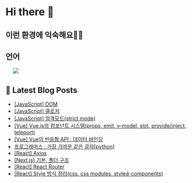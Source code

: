 # Hi there 👋

## 이런 환경에 익숙해요✍🏼

## 언어

<p>
  <img alt="" src="https://img.shields.io/badge/javascript-F7DF1E?style=for-the-badge&logo=javascript&logoColor=black">
  <img alt="" src="https://img.shields.io/badge/jquery-0769AD?style=for-the-badge&logo=jquery&logoColor=white">
  <img alt="" src="https://img.shields.io/badge/html5-E34F26?style=for-the-badge&logo=html5&logoColor=white">
  <img alt="" src="https://img.shields.io/badge/css-1572B6?style=for-the-badge&logo=css3&logoColor=white">
  <img alt="" src="https://img.shields.io/badge/react-61DAFB?style=for-the-badge&logo=react&logoColor=black">
  <img src="https://img.shields.io/badge/python-3776AB?style=for-the-badge&logo=python&logoColor=white">
  </p>

## 📕 Latest Blog Posts

<ul><li><a href='https://yo09.tistory.com/38' target='_blank'>[JavaScript] DOM</a></li><li><a href='https://yo09.tistory.com/37' target='_blank'>[JavaScript] 클로저</a></li><li><a href='https://yo09.tistory.com/36' target='_blank'>[JavaScript] 엄격모드(strict mode)</a></li><li><a href='https://yo09.tistory.com/35' target='_blank'>[Vue] Vue.js의 컴포넌트 시스템(props, emit, v-model, slot, provide/inject, teleport)</a></li><li><a href='https://yo09.tistory.com/34' target='_blank'>[Vue] Vue의 반응형 API : 데이터 바인딩</a></li><li><a href='https://yo09.tistory.com/33' target='_blank'>프로그래머스 : 가장 가까운 같은 글자[python]</a></li><li><a href='https://yo09.tistory.com/32' target='_blank'>[React] Axios</a></li><li><a href='https://yo09.tistory.com/31' target='_blank'>[Next.js] 기본, 폴더 구조</a></li><li><a href='https://yo09.tistory.com/30' target='_blank'>[React] React Router</a></li><li><a href='https://yo09.tistory.com/29' target='_blank'>[React] Style 방식 정리(css, css modules, styled-components)</a></li></ul>